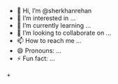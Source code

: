 - 👋 Hi, I’m @sherkhanrehan
- 👀 I’m interested in ...
- 🌱 I’m currently learning ...
- 💞️ I’m looking to collaborate on ...
- 📫 How to reach me ...
- 😄 Pronouns: ...
- ⚡ Fun fact: ...

<!---
sherkhanrehan/sherkhanrehan is a ✨ special ✨ repository because its `README.md` (this file) appears on your GitHub profile.
You can click the Preview link to take a look at your changes.
--->+

